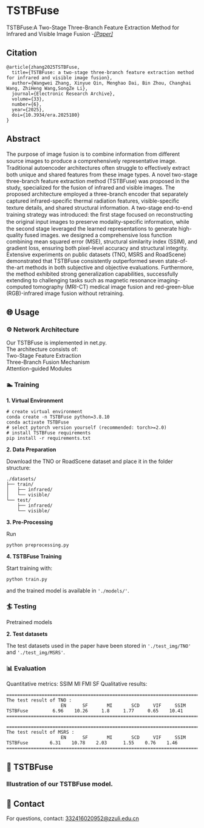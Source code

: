 # TSTBFuse
TSTBFuse:A Two-Stage Three-Branch Feature Extraction Method for Infrared and Visible Image Fusion
-[*[Paper]*](https://www.aimspress.com/aimspress-data/era/2025/6/PDF/era-33-06-180.pdf)  

## Citation

```
@article{zhang2025TSTBFuse,
  title={TSTBFuse: a two-stage three-branch feature extraction method for infrared and visible image fusion},
  author={Wangwei Zhang, Xinyue Qin, Menghao Dai, Bin Zhou, Changhai Wang, ZhiHeng Wang,SongZe Li},
  journal={Electronic Research Archive},
  volume={33},
  number={6},
  year={2025},
  doi={10.3934/era.2025180}
}
```
## Abstract

The purpose of image fusion is to combine information from diﬀerent source images to produce a comprehensively representative image. Traditional autoencoder architectures often struggle to eﬀectively extract both unique and shared features from these image types. A novel two-stage three-branch feature extraction method (TSTBFuse) was proposed in the study, specialized for the fusion of infrared and visible images. The proposed architecture employed a three-branch encoder that separately captured infrared-speciﬁc thermal radiation features, visible-speciﬁc texture details, and shared structural information. A two-stage end-to-end training strategy was introduced: the ﬁrst stage focused on reconstructing the original input images to preserve modality-speciﬁc information, while the second stage leveraged the learned representations to generate high-quality fused images. we designed a comprehensive loss function combining mean squared error (MSE), structural similarity index (SSIM), and gradient loss, ensuring both pixel-level accuracy and structural integrity. Extensive experiments on public datasets (TNO, MSRS and RoadScene) demonstrated that TSTBFuse consistently outperformed seven state-of-the-art methods in both subjective and objective evaluations. Furthermore, the method exhibited strong generalization capabilities, successfully extending to challenging tasks such as magnetic resonance imaging-computed tomography (MRI-CT) medical image fusion and red-green-blue (RGB)-infrared image fusion without retraining.

## 🌐 Usage

### ⚙ Network Architecture

Our TSTBFuse is implemented in net.py.   
The architecture consists of:  
  Two-Stage Feature Extraction  
  Three-Branch Fusion Mechanism  
  Attention-guided Modules  

### 🏊 Training
**1. Virtual Environment**
```
# create virtual environment
conda create -n TSTBFuse python=3.8.10
conda activate TSTBFuse
# select pytorch version yourself (recommended: torch>=2.0)
# install TSTBFuse requirements
pip install -r requirements.txt
```

**2. Data Preparation**

Download the TNO or RoadScene dataset and place it in the folder structure:
```
./datasets/
├── train/
│   ├── infrared/
│   └── visible/
└── test/
    ├── infrared/
    └── visible/
```

**3. Pre-Processing**

Run 
```
python preprocessing.py
``` 

**4. TSTBFuse Training**

Start training with:
```
python train.py
``` 
and the trained model is available in ``'./models/'``.

### 🏄 Testing

Pretrained models

**2. Test datasets**

The test datasets used in the paper have been stored in ``'./test_img/TNO'`` and ``'./test_img/MSRS'``.

### 📊 Evaluation
Quantitative metrics:
SSIM
MI
FMI
SF
Qualitative results:
```
================================================================================
The test result of TNO :
                    EN      SF       MI       SCD     VIF     SSIM
TSTBFuse         6.96    10.26     1.8     1.77     0.65    10.41
================================================================================

================================================================================
The test result of MSRS :
                    EN      SF       MI       SCD     VIF     SSIM
TSTBFuse        6.31    10.78    2.03      1.55    0.76    1.46
================================================================================
```

## 🙌 TSTBFuse

### Illustration of our TSTBFuse model.


## 📧 Contact

For questions, contact: 332416020952@zzuli.edu.cn






